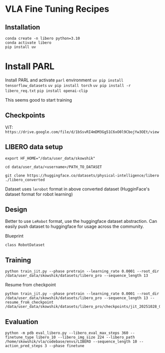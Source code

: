 # VLA Fine Tuning Recipes

## Installation

```
conda create -n libero python=3.10
conda activate libero
pip install uv
```

# Install PARL
Install PARL and activate `parl` environment
`uv pip install tensorflow_datasets`
`uv pip install torch`
`uv pip install -r libero_req.txt`
`pip install openai-clip`

This seems good to start training

<!-- Install LIBERO and activate `libero` environment
```
# Comment out transformers #
cd LIBERO/
uv pip install -r requirements.txt
uv pip install -e .
``` -->

<!-- Now install stuff for current repository
```
uv pip install transformers==4.40.2
uv pip install numpy==1.24.1
uv pip install "jax[cuda12]==0.6.2" # Torch breaks a bit as numpy goes to 2.0.0, jax needs it apparently
uv pip install tensorflow_cpu
uv pip install tensorflow_datasets
uv pip install protobuf==6.33.0
uv pip install numpy==1.26.4
```

```
uv pip install rlds[tensorflow]
``` -->

## Checkpoints

ViT: `https://drive.google.com/file/d/1bSsvRI4mDM3Gg51C6xO0l9CbojYw3OEt/view`

## LIBERO data setup

`export HF_HOME="/data/user_data/skowshik"`

`cd data/user_data/<username>/PATH_TO_DATASET`

`git clone https://huggingface.co/datasets/physical-intelligence/libero  ./libero_converted`

Dataset uses `lerobot` format in above converted dataset (HugginFace's dataset format for robot learning)

## Design

Better to use `LeRobot` format, use the huggingface dataset abstraction. Can easily push dataset to huggingface for usage across the community.


Blueprint

```
class RobotDataset
```

## Training

```
python train_jit.py --phase pretrain --learning_rate 0.0001 --root_dir /data/user_data/skowshik/datasets/libero_pro --sequence_length 13
```


Resume from checkpoint
```
python train_jit.py --phase pretrain --learning_rate 0.0001 --root_dir /data/user_data/skowshik/datasets/libero_pro --sequence_length 13 --resume_from_checkpoint /data/user_data/skowshik/datasets/libero_pro/checkpoints/jit_20251028_024223/epoch_7/
```

## Evaluation

```
python -m pdb eval_libero.py --libero_eval_max_steps 360 --finetune_type libero_10 --libero_img_size 224 --libero_path /home/skowshik/vla/codebase/envs/LIBERO --sequence_length 10 --action_pred_steps 3 --phase finetune
```